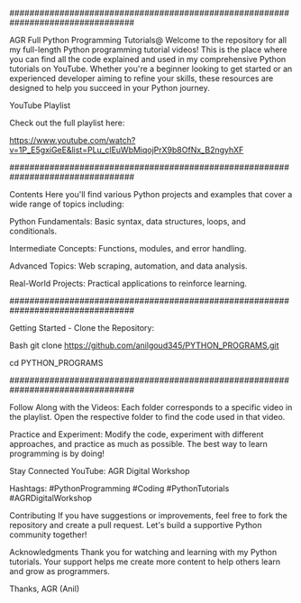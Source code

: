 #################################################################################

AGR Full Python Programming Tutorials@
Welcome to the repository for all my full-length Python programming tutorial videos! 
This is the place where you can find all the code explained and used in my comprehensive Python tutorials on YouTube. 
Whether you're a beginner looking to get started or an experienced developer aiming to refine your skills, these resources are designed to help you succeed in your Python journey.

YouTube Playlist

Check out the full playlist here: 

https://www.youtube.com/watch?v=1P_E5gxiGeE&list=PLu_clEuWbMiqojPrX9b8OfNx_B2ngyhXF

#################################################################################


Contents
Here you'll find various Python projects and examples that cover a wide range of topics including:

Python Fundamentals: 
Basic syntax, data structures, loops, and conditionals.

Intermediate Concepts: 
Functions, modules, and error handling.

Advanced Topics: 
Web scraping, automation, and data analysis.

Real-World Projects: 
Practical applications to reinforce learning.

#################################################################################

Getting Started - Clone the Repository:

Bash
git clone https://github.com/anilgoud345/PYTHON_PROGRAMS.git

cd PYTHON_PROGRAMS

#################################################################################

Follow Along with the Videos: Each folder corresponds to a specific video in the playlist. Open the respective folder to find the code used in that video.

Practice and Experiment: Modify the code, experiment with different approaches, and practice as much as possible. The best way to learn programming is by doing!

Stay Connected
YouTube: AGR Digital Workshop

Hashtags: 
#PythonProgramming #Coding #PythonTutorials #AGRDigitalWorkshop

Contributing
If you have suggestions or improvements, feel free to fork the repository and create a pull request. Let's build a supportive Python community together!

Acknowledgments
Thank you for watching and learning with my Python tutorials. Your support helps me create more content to help others learn and grow as programmers.

Thanks, AGR (Anil)
